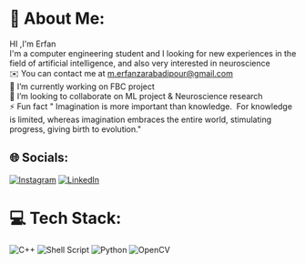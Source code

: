 # 💫 About Me:
HI ,I'm Erfan<br>I'm a computer engineering student and I looking for new experiences in the field of artificial intelligence, and also very interested in neuroscience<br>✉️  You can contact me at m.erfanzarabadipour@gmail.com<br>🔭 I’m currently working on FBC project<br>👯 I’m looking to collaborate on ML project & Neuroscience research<br>⚡ Fun fact  "  Imagination is more important than knowledge.  For knowledge is limited, whereas imagination embraces the entire world, stimulating progress, giving birth to evolution."


## 🌐 Socials:
[![Instagram](https://img.shields.io/badge/Instagram-%23E4405F.svg?logo=Instagram&logoColor=white)](https://instagram.com/mohammad_erfan_ml) [![LinkedIn](https://img.shields.io/badge/LinkedIn-%230077B5.svg?logo=linkedin&logoColor=white)](https://linkedin.com/in/www.linkedin.com/in/mohammad-erfan-zarabadi-pour) 

# 💻 Tech Stack:
![C++](https://img.shields.io/badge/c++-%2300599C.svg?style=flat-square&logo=c%2B%2B&logoColor=white) ![Shell Script](https://img.shields.io/badge/shell_script-%23121011.svg?style=flat-square&logo=gnu-bash&logoColor=white) ![Python](https://img.shields.io/badge/python-3670A0?style=flat-square&logo=python&logoColor=ffdd54) ![OpenCV](https://img.shields.io/badge/opencv-%23white.svg?style=flat-square&logo=opencv&logoColor=white) 



